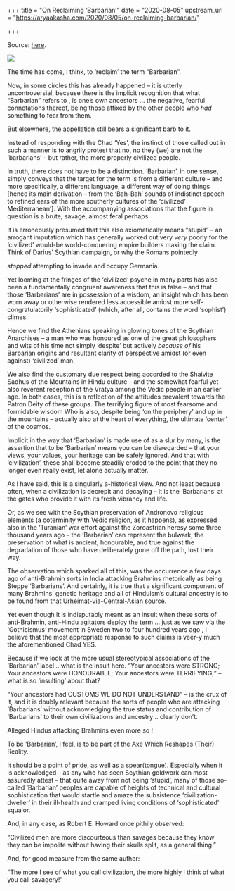 +++
title = "On Reclaiming ‘Barbarian’"
date = "2020-08-05"
upstream_url = "https://aryaakasha.com/2020/08/05/on-reclaiming-barbarian/"

+++

Source: [here](https://aryaakasha.com/2020/08/05/on-reclaiming-barbarian/).

![](https://aryaakasha.files.wordpress.com/2020/08/653eae3f2b119d986b5d2f296bef3401.jpg?w=563)

The time has come, I think, to ‘reclaim’ the term “Barbarian”.

Now, in some circles this has already happened – it is utterly uncontroversial, because there is the implicit recognition that what “Barbarian” refers to , is one’s own ancestors … the negative, fearful connotations thereof, being those affixed by the other people who *had* something to fear from them.

But elsewhere, the appellation still bears a significant barb to it.

Instead of responding with the Chad ‘Yes’, the instinct of those called out in such a manner is to angrily protest that no, no they (we) are not the ‘barbarians’ – but rather, the more properly civilized people.

In truth, there does not have to be a distinction. ‘Barbarian’, in one sense, simply conveys that the target for the term is from a different culture – and more specifically, a different language, a different way of doing things \[hence its main derivation – from the ‘Bah-Bah’ sounds of indistinct speech to refined ears of the more southerly cultures of the ‘civilized’ Mediterranean’\]. With the accompanying associations that the figure in question is a brute, savage, almost feral perhaps.

It is erroneously presumed that this also axiomatically means “stupid” – an arrogant imputation which has generally worked out very *very* poorly for the ‘civilized’ would-be world-conquering empire builders making the claim. Think of Darius’ Scythian campaign, or why the Romans pointedly

*stopped* attempting to invade and occupy Germania.

Yet looming at the fringes of the ‘civilized’ psyche in many parts has also been a fundamentally congruent awareness that this is false – and that those ‘Barbarians’ are in possession of a wisdom, an insight which has been worn away or otherwise rendered less accessible amidst more self-congratulatorily ‘sophisticated’ (which, after all, contains the word ‘sophist’) climes.

Hence we find the Athenians speaking in glowing tones of the Scythian Anarchises – a man who was honoured as one of the great philosophers and wits of his time not simply ‘despite’ but actively *because of* his Barbarian origins and resultant clarity of perspective amidst (or even against) ‘civilized’ man.

We also find the customary due respect being accorded to the Shaivite Sadhus of the Mountains in Hindu culture – and the somewhat fearful yet also reverent reception of the Vratya among the Vedic people in an earlier age. In both cases, this is a reflection of the attitudes prevalent towards the Patron Deity of these groups. The terrifying figure of most fearsome and formidable wisdom Who is also, despite being ‘on the periphery’ and up in the mountains – actually also at the heart of everything, the ultimate ‘center’ of the cosmos.

Implicit in the way that ‘Barbarian’ is made use of as a slur by many, is the assertion that to be ‘Barbarian’ means you can be disregarded – that your views, your values, your heritage can be safely ignored. And that with ‘civilization’, these shall become steadily eroded to the point that they no longer even really exist, let alone actually matter.

As I have said, this is a singularly a-historical view. And not least because often, when a civilization is decrepit and decaying – it is the ‘Barbarians’ at the gates who provide it with its fresh vibrancy and life.

Or, as we see with the Scythian preservation of Andronovo religious elements (a coterminity with Vedic religion, as it happens), as expressed also in the ‘Turanian’ war effort against the Zoroastrian heresy some three thousand years ago – the ‘Barbarian’ can represent the bulwark, the preservation of what is ancient, honourable, and true against the degradation of those who have deliberately gone off the path, lost their way.

The observation which sparked all of this, was the occurrence a few days ago of anti-Brahmin sorts in India attacking Brahmins rhetorically as being Steppe ‘Barbarians’. And certainly, it is true that a significant component of many Brahmins’ genetic heritage and all of Hinduism’s cultural ancestry is to be found from that Urheimat-via-Central-Asian source.

Yet even though it is indisputably meant as an insult when these sorts of anti-Brahmin, anti-Hindu agitators deploy the term … just as we saw via the ‘Gothicismus’ movement in Sweden two to four hundred years ago , I believe that the most appropriate response to such claims is veer-y much the aforementioned Chad YES.

Because if we look at the more usual stereotypical associations of the ‘Barbarian’ label .. what is the insult here. “Your ancestors were STRONG; Your ancestors were HONOURABLE; Your ancestors were TERRIFYING;” – what is so ‘insulting’ about that?

“Your ancestors had CUSTOMS WE DO NOT UNDERSTAND” – is the crux of it, and it is doubly relevant because the sorts of people who are attacking ‘Barbarians’ without acknowledging the true status and contribution of ‘Barbarians’ to their own civilizations and ancestry .. clearly don’t.

Alleged Hindus attacking Brahmins even more so !

To be ‘Barbarian’, I feel, is to be part of the Axe Which Reshapes (Their) Reality.

It should be a point of pride, as well as a spear(tongue). Especially when it is acknowledged – as any who has seen Scythian goldwork can most assuredly attest – that quite away from not being ‘stupid’, many of those so-called ‘Barbarian’ peoples are capable of heights of technical and cultural sophistication that would startle and amaze the subsistence ‘civilization-dweller’ in their ill-health and cramped living conditions of ‘sophisticated’ squalor.

And, in any case, as Robert E. Howard once pithily observed:

“Civilized men are more discourteous than savages because they know they can be impolite without having their skulls split, as a general thing.”

And, for good measure from the same author:

“The more I see of what you call civilization, the more highly I think of what you call savagery!”